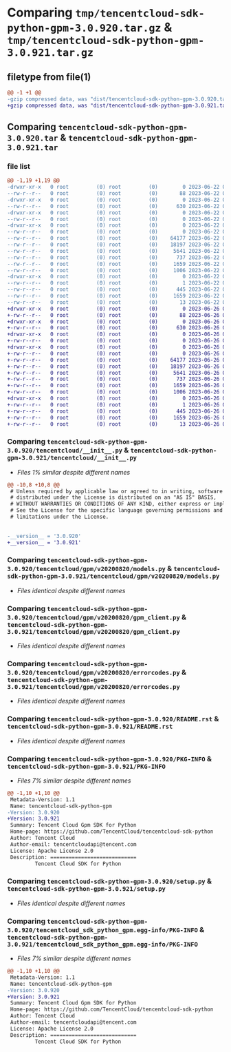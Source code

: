 # Comparing `tmp/tencentcloud-sdk-python-gpm-3.0.920.tar.gz` & `tmp/tencentcloud-sdk-python-gpm-3.0.921.tar.gz`

## filetype from file(1)

```diff
@@ -1 +1 @@
-gzip compressed data, was "dist/tencentcloud-sdk-python-gpm-3.0.920.tar", last modified: Thu Jun 22 00:24:36 2023, max compression
+gzip compressed data, was "dist/tencentcloud-sdk-python-gpm-3.0.921.tar", last modified: Mon Jun 26 00:25:02 2023, max compression
```

## Comparing `tencentcloud-sdk-python-gpm-3.0.920.tar` & `tencentcloud-sdk-python-gpm-3.0.921.tar`

### file list

```diff
@@ -1,19 +1,19 @@
-drwxr-xr-x   0 root         (0) root         (0)        0 2023-06-22 00:24:36.000000 tencentcloud-sdk-python-gpm-3.0.920/
--rw-r--r--   0 root         (0) root         (0)       88 2023-06-22 00:24:36.000000 tencentcloud-sdk-python-gpm-3.0.920/setup.cfg
-drwxr-xr-x   0 root         (0) root         (0)        0 2023-06-22 00:24:36.000000 tencentcloud-sdk-python-gpm-3.0.920/tencentcloud/
--rw-r--r--   0 root         (0) root         (0)      630 2023-06-22 00:24:36.000000 tencentcloud-sdk-python-gpm-3.0.920/tencentcloud/__init__.py
-drwxr-xr-x   0 root         (0) root         (0)        0 2023-06-22 00:24:36.000000 tencentcloud-sdk-python-gpm-3.0.920/tencentcloud/gpm/
--rw-r--r--   0 root         (0) root         (0)        0 2023-06-22 00:24:36.000000 tencentcloud-sdk-python-gpm-3.0.920/tencentcloud/gpm/__init__.py
-drwxr-xr-x   0 root         (0) root         (0)        0 2023-06-22 00:24:36.000000 tencentcloud-sdk-python-gpm-3.0.920/tencentcloud/gpm/v20200820/
--rw-r--r--   0 root         (0) root         (0)        0 2023-06-22 00:24:36.000000 tencentcloud-sdk-python-gpm-3.0.920/tencentcloud/gpm/v20200820/__init__.py
--rw-r--r--   0 root         (0) root         (0)    64177 2023-06-22 00:24:36.000000 tencentcloud-sdk-python-gpm-3.0.920/tencentcloud/gpm/v20200820/models.py
--rw-r--r--   0 root         (0) root         (0)    18197 2023-06-22 00:24:36.000000 tencentcloud-sdk-python-gpm-3.0.920/tencentcloud/gpm/v20200820/gpm_client.py
--rw-r--r--   0 root         (0) root         (0)     5641 2023-06-22 00:24:36.000000 tencentcloud-sdk-python-gpm-3.0.920/tencentcloud/gpm/v20200820/errorcodes.py
--rw-r--r--   0 root         (0) root         (0)      737 2023-06-22 00:24:36.000000 tencentcloud-sdk-python-gpm-3.0.920/README.rst
--rw-r--r--   0 root         (0) root         (0)     1659 2023-06-22 00:24:36.000000 tencentcloud-sdk-python-gpm-3.0.920/PKG-INFO
--rw-r--r--   0 root         (0) root         (0)     1006 2023-06-22 00:24:36.000000 tencentcloud-sdk-python-gpm-3.0.920/setup.py
-drwxr-xr-x   0 root         (0) root         (0)        0 2023-06-22 00:24:36.000000 tencentcloud-sdk-python-gpm-3.0.920/tencentcloud_sdk_python_gpm.egg-info/
--rw-r--r--   0 root         (0) root         (0)        1 2023-06-22 00:24:36.000000 tencentcloud-sdk-python-gpm-3.0.920/tencentcloud_sdk_python_gpm.egg-info/dependency_links.txt
--rw-r--r--   0 root         (0) root         (0)      445 2023-06-22 00:24:36.000000 tencentcloud-sdk-python-gpm-3.0.920/tencentcloud_sdk_python_gpm.egg-info/SOURCES.txt
--rw-r--r--   0 root         (0) root         (0)     1659 2023-06-22 00:24:36.000000 tencentcloud-sdk-python-gpm-3.0.920/tencentcloud_sdk_python_gpm.egg-info/PKG-INFO
--rw-r--r--   0 root         (0) root         (0)       13 2023-06-22 00:24:36.000000 tencentcloud-sdk-python-gpm-3.0.920/tencentcloud_sdk_python_gpm.egg-info/top_level.txt
+drwxr-xr-x   0 root         (0) root         (0)        0 2023-06-26 00:25:02.000000 tencentcloud-sdk-python-gpm-3.0.921/
+-rw-r--r--   0 root         (0) root         (0)       88 2023-06-26 00:25:02.000000 tencentcloud-sdk-python-gpm-3.0.921/setup.cfg
+drwxr-xr-x   0 root         (0) root         (0)        0 2023-06-26 00:25:02.000000 tencentcloud-sdk-python-gpm-3.0.921/tencentcloud/
+-rw-r--r--   0 root         (0) root         (0)      630 2023-06-26 00:25:02.000000 tencentcloud-sdk-python-gpm-3.0.921/tencentcloud/__init__.py
+drwxr-xr-x   0 root         (0) root         (0)        0 2023-06-26 00:25:02.000000 tencentcloud-sdk-python-gpm-3.0.921/tencentcloud/gpm/
+-rw-r--r--   0 root         (0) root         (0)        0 2023-06-26 00:25:02.000000 tencentcloud-sdk-python-gpm-3.0.921/tencentcloud/gpm/__init__.py
+drwxr-xr-x   0 root         (0) root         (0)        0 2023-06-26 00:25:02.000000 tencentcloud-sdk-python-gpm-3.0.921/tencentcloud/gpm/v20200820/
+-rw-r--r--   0 root         (0) root         (0)        0 2023-06-26 00:25:02.000000 tencentcloud-sdk-python-gpm-3.0.921/tencentcloud/gpm/v20200820/__init__.py
+-rw-r--r--   0 root         (0) root         (0)    64177 2023-06-26 00:25:02.000000 tencentcloud-sdk-python-gpm-3.0.921/tencentcloud/gpm/v20200820/models.py
+-rw-r--r--   0 root         (0) root         (0)    18197 2023-06-26 00:25:02.000000 tencentcloud-sdk-python-gpm-3.0.921/tencentcloud/gpm/v20200820/gpm_client.py
+-rw-r--r--   0 root         (0) root         (0)     5641 2023-06-26 00:25:02.000000 tencentcloud-sdk-python-gpm-3.0.921/tencentcloud/gpm/v20200820/errorcodes.py
+-rw-r--r--   0 root         (0) root         (0)      737 2023-06-26 00:25:02.000000 tencentcloud-sdk-python-gpm-3.0.921/README.rst
+-rw-r--r--   0 root         (0) root         (0)     1659 2023-06-26 00:25:02.000000 tencentcloud-sdk-python-gpm-3.0.921/PKG-INFO
+-rw-r--r--   0 root         (0) root         (0)     1006 2023-06-26 00:25:02.000000 tencentcloud-sdk-python-gpm-3.0.921/setup.py
+drwxr-xr-x   0 root         (0) root         (0)        0 2023-06-26 00:25:02.000000 tencentcloud-sdk-python-gpm-3.0.921/tencentcloud_sdk_python_gpm.egg-info/
+-rw-r--r--   0 root         (0) root         (0)        1 2023-06-26 00:25:02.000000 tencentcloud-sdk-python-gpm-3.0.921/tencentcloud_sdk_python_gpm.egg-info/dependency_links.txt
+-rw-r--r--   0 root         (0) root         (0)      445 2023-06-26 00:25:02.000000 tencentcloud-sdk-python-gpm-3.0.921/tencentcloud_sdk_python_gpm.egg-info/SOURCES.txt
+-rw-r--r--   0 root         (0) root         (0)     1659 2023-06-26 00:25:02.000000 tencentcloud-sdk-python-gpm-3.0.921/tencentcloud_sdk_python_gpm.egg-info/PKG-INFO
+-rw-r--r--   0 root         (0) root         (0)       13 2023-06-26 00:25:02.000000 tencentcloud-sdk-python-gpm-3.0.921/tencentcloud_sdk_python_gpm.egg-info/top_level.txt
```

### Comparing `tencentcloud-sdk-python-gpm-3.0.920/tencentcloud/__init__.py` & `tencentcloud-sdk-python-gpm-3.0.921/tencentcloud/__init__.py`

 * *Files 1% similar despite different names*

```diff
@@ -10,8 +10,8 @@
 # Unless required by applicable law or agreed to in writing, software
 # distributed under the License is distributed on an "AS IS" BASIS,
 # WITHOUT WARRANTIES OR CONDITIONS OF ANY KIND, either express or implied.
 # See the License for the specific language governing permissions and
 # limitations under the License.
 
 
-__version__ = '3.0.920'
+__version__ = '3.0.921'
```

### Comparing `tencentcloud-sdk-python-gpm-3.0.920/tencentcloud/gpm/v20200820/models.py` & `tencentcloud-sdk-python-gpm-3.0.921/tencentcloud/gpm/v20200820/models.py`

 * *Files identical despite different names*

### Comparing `tencentcloud-sdk-python-gpm-3.0.920/tencentcloud/gpm/v20200820/gpm_client.py` & `tencentcloud-sdk-python-gpm-3.0.921/tencentcloud/gpm/v20200820/gpm_client.py`

 * *Files identical despite different names*

### Comparing `tencentcloud-sdk-python-gpm-3.0.920/tencentcloud/gpm/v20200820/errorcodes.py` & `tencentcloud-sdk-python-gpm-3.0.921/tencentcloud/gpm/v20200820/errorcodes.py`

 * *Files identical despite different names*

### Comparing `tencentcloud-sdk-python-gpm-3.0.920/README.rst` & `tencentcloud-sdk-python-gpm-3.0.921/README.rst`

 * *Files identical despite different names*

### Comparing `tencentcloud-sdk-python-gpm-3.0.920/PKG-INFO` & `tencentcloud-sdk-python-gpm-3.0.921/PKG-INFO`

 * *Files 7% similar despite different names*

```diff
@@ -1,10 +1,10 @@
 Metadata-Version: 1.1
 Name: tencentcloud-sdk-python-gpm
-Version: 3.0.920
+Version: 3.0.921
 Summary: Tencent Cloud Gpm SDK for Python
 Home-page: https://github.com/TencentCloud/tencentcloud-sdk-python
 Author: Tencent Cloud
 Author-email: tencentcloudapi@tencent.com
 License: Apache License 2.0
 Description: ============================
         Tencent Cloud SDK for Python
```

### Comparing `tencentcloud-sdk-python-gpm-3.0.920/setup.py` & `tencentcloud-sdk-python-gpm-3.0.921/setup.py`

 * *Files identical despite different names*

### Comparing `tencentcloud-sdk-python-gpm-3.0.920/tencentcloud_sdk_python_gpm.egg-info/PKG-INFO` & `tencentcloud-sdk-python-gpm-3.0.921/tencentcloud_sdk_python_gpm.egg-info/PKG-INFO`

 * *Files 7% similar despite different names*

```diff
@@ -1,10 +1,10 @@
 Metadata-Version: 1.1
 Name: tencentcloud-sdk-python-gpm
-Version: 3.0.920
+Version: 3.0.921
 Summary: Tencent Cloud Gpm SDK for Python
 Home-page: https://github.com/TencentCloud/tencentcloud-sdk-python
 Author: Tencent Cloud
 Author-email: tencentcloudapi@tencent.com
 License: Apache License 2.0
 Description: ============================
         Tencent Cloud SDK for Python
```

